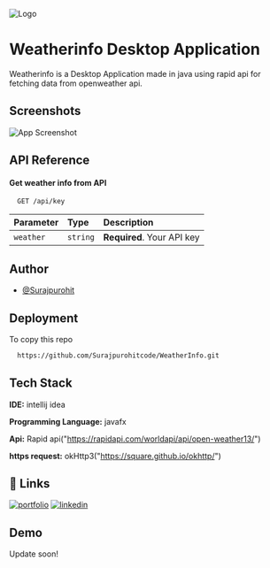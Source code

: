 
![Logo](https://socialify.git.ci/Surajpurohitcode/WeatherInfo/image?font=Jost&language=1&name=1&owner=1&pattern=Floating%20Cogs&stargazers=1&theme=Auto)


# Weatherinfo Desktop Application

Weatherinfo is a Desktop Application made in java using rapid api for fetching data from openweather api.



## Screenshots

![App Screenshot]("https://github.com/Surajpurohitcode/WeatherInfo/blob/master/weatherinfo_screenshot/cover_github.png" )


## API Reference

#### Get weather info from API

```http
  GET /api/key
```

| Parameter | Type     | Description                |
| :-------- | :------- | :------------------------- |
| `weather` | `string` | **Required**. Your API key |




## Author

- [@Surajpurohit](https://github.com/Surajpurohitcode)


## Deployment

To copy this repo

```bash
  https://github.com/Surajpurohitcode/WeatherInfo.git
```


## Tech Stack

**IDE:** intellij idea

**Programming Language:** javafx

**Api:** Rapid api("https://rapidapi.com/worldapi/api/open-weather13/")

**https request:** okHttp3("https://square.github.io/okhttp/")


## 🔗 Links
[![portfolio](https://img.shields.io/badge/my_portfolio-000?style=for-the-badge&logo=ko-fi&logoColor=white)](https://surajportfolio.me/)
[![linkedin](https://img.shields.io/badge/linkedin-0A66C2?style=for-the-badge&logo=linkedin&logoColor=white)]()



## Demo

Update soon!


